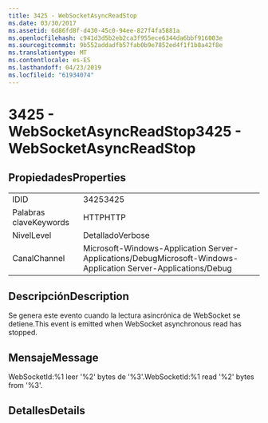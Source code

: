 ```yaml
---
title: 3425 - WebSocketAsyncReadStop
ms.date: 03/30/2017
ms.assetid: 6d86fd8f-d430-45c0-94ee-827f4fa5881a
ms.openlocfilehash: c941d3d5b2eb2ca3f955ece6344da6bbf916003e
ms.sourcegitcommit: 9b552addadfb57fab0b9e7852ed4f1f1b8a42f8e
ms.translationtype: MT
ms.contentlocale: es-ES
ms.lasthandoff: 04/23/2019
ms.locfileid: "61934074"
---
```

# <a name="3425---websocketasyncreadstop"></a><span data-ttu-id="da8ec-102">3425 - WebSocketAsyncReadStop</span><span class="sxs-lookup"><span data-stu-id="da8ec-102">3425 - WebSocketAsyncReadStop</span></span>
## <a name="properties"></a><span data-ttu-id="da8ec-103">Propiedades</span><span class="sxs-lookup"><span data-stu-id="da8ec-103">Properties</span></span>  
  
|||  
|-|-|  
|<span data-ttu-id="da8ec-104">ID</span><span class="sxs-lookup"><span data-stu-id="da8ec-104">ID</span></span>|<span data-ttu-id="da8ec-105">3425</span><span class="sxs-lookup"><span data-stu-id="da8ec-105">3425</span></span>|  
|<span data-ttu-id="da8ec-106">Palabras clave</span><span class="sxs-lookup"><span data-stu-id="da8ec-106">Keywords</span></span>|<span data-ttu-id="da8ec-107">HTTP</span><span class="sxs-lookup"><span data-stu-id="da8ec-107">HTTP</span></span>|  
|<span data-ttu-id="da8ec-108">Nivel</span><span class="sxs-lookup"><span data-stu-id="da8ec-108">Level</span></span>|<span data-ttu-id="da8ec-109">Detallado</span><span class="sxs-lookup"><span data-stu-id="da8ec-109">Verbose</span></span>|  
|<span data-ttu-id="da8ec-110">Canal</span><span class="sxs-lookup"><span data-stu-id="da8ec-110">Channel</span></span>|<span data-ttu-id="da8ec-111">Microsoft-Windows-Application Server-Applications/Debug</span><span class="sxs-lookup"><span data-stu-id="da8ec-111">Microsoft-Windows-Application Server-Applications/Debug</span></span>|  
  
## <a name="description"></a><span data-ttu-id="da8ec-112">Descripción</span><span class="sxs-lookup"><span data-stu-id="da8ec-112">Description</span></span>  
 <span data-ttu-id="da8ec-113">Se genera este evento cuando la lectura asincrónica de WebSocket se detiene.</span><span class="sxs-lookup"><span data-stu-id="da8ec-113">This event is emitted when WebSocket asynchronous read has stopped.</span></span>  
  
## <a name="message"></a><span data-ttu-id="da8ec-114">Mensaje</span><span class="sxs-lookup"><span data-stu-id="da8ec-114">Message</span></span>  
 <span data-ttu-id="da8ec-115">WebSocketId:%1 leer '%2' bytes de '%3'.</span><span class="sxs-lookup"><span data-stu-id="da8ec-115">WebSocketId:%1 read '%2' bytes from '%3'.</span></span>  
  
## <a name="details"></a><span data-ttu-id="da8ec-116">Detalles</span><span class="sxs-lookup"><span data-stu-id="da8ec-116">Details</span></span>
